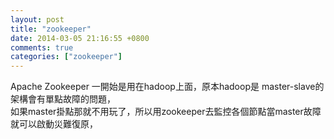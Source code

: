```yaml
---
layout: post
title: "zookeeper"
date: 2014-03-05 21:16:55 +0800
comments: true
categories: ["zookeeper"]
---
```


Apache Zookeeper 一開始是用在hadoop上面，原本hadoop是 master-slave的架構會有單點故障的問題，  
如果master掛點那就不用玩了，所以用zookeeper去監控各個節點當master故障就可以啟動災難復原，
